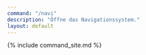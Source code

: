 ```yaml
---
command: "/navi"
description: "Öffne das Navigationssystem."
layout: default
---
```

{% include command_site.md %}
